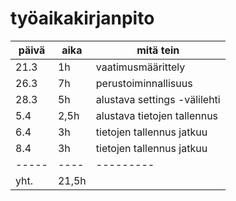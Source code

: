 # työaikakirjanpito
päivä | aika | mitä tein
----- | ---- | ---------
 21.3 | 1h   | vaatimusmäärittely
 26.3 | 7h   | perustoiminnallisuus
 28.3 | 5h   | alustava settings -välilehti
  5.4 | 2,5h | alustava tietojen tallennus
  6.4 | 3h   | tietojen tallennus jatkuu
  8.4 | 3h   | tietojen tallennus jatkuu
----- | ---- | ---------
 yht. | 21,5h|      